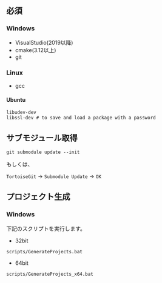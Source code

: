 
## 必須

### Windows

- VisualStudio(2019以降)
- cmake(3.12以上)
- git

### Linux

- gcc

#### Ubuntu

```
libudev-dev
libssl-dev # to save and load a package with a password
```

## サブモジュール取得

```
git submodule update --init
```

もしくは、

`TortoiseGit` -> `Submodule Update` -> `OK`

## プロジェクト生成

### Windows

下記のスクリプトを実行します。

- 32bit

```
scripts/GenerateProjects.bat
```

- 64bit

```
scripts/GenerateProjects_x64.bat
```



